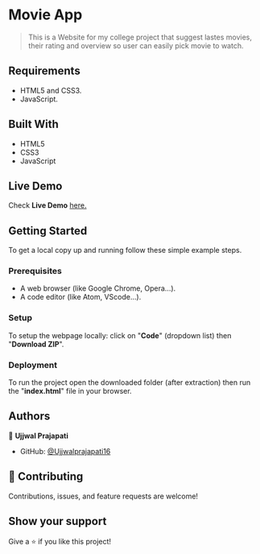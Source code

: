 # Movie App

> This is a Website for my college project that suggest lastes movies, their rating and overview so user can easily pick movie to watch.


## Requirements

- HTML5 and CSS3.
- JavaScript.

## Built With

- HTML5
- CSS3
- JavaScript

## Live Demo

Check **Live Demo** [here.]()

## Getting Started

To get a local copy up and running follow these simple example steps.

### Prerequisites

- A web browser (like Google Chrome, Opera...).
- A code editor (like Atom, VScode...).

### Setup

To setup the webpage locally: click on "**Code**" (dropdown list) then "**Download ZIP**".

### Deployment

To run the project open the downloaded folder (after extraction) then run the "**index.html**" file in your browser.

## Authors

👤 **Ujjwal Prajapati**

- GitHub: [@Ujjwalprajapati16](https://github.com/ha-manel)
<!-- - LinkedIn: [Manel Hammouche](https://www.linkedin.com/in/manel-hammouche/) -->

## 🤝 Contributing

Contributions, issues, and feature requests are welcome!

## Show your support

Give a ⭐️ if you like this project!